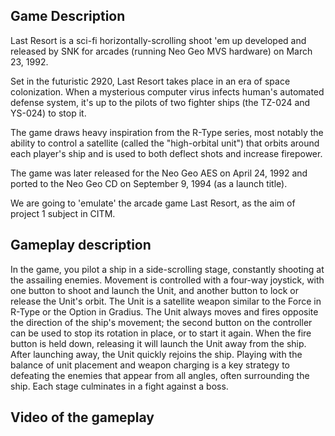 ## Game Description

Last Resort is a sci-fi horizontally-scrolling shoot 'em up developed and released by SNK for arcades (running Neo Geo MVS hardware) on March 23, 1992.

Set in the futuristic 2920, Last Resort takes place in an era of space colonization. When a mysterious computer virus infects human's automated defense system, it's up to the pilots of two fighter ships (the TZ-024 and YS-024) to stop it.

The game draws heavy inspiration from the R-Type series, most notably the ability to control a satellite (called the "high-orbital unit") that orbits around each player's ship and is used to both deflect shots and increase firepower.

The game was later released for the Neo Geo AES on April 24, 1992 and ported to the Neo Geo CD on September 9, 1994 (as a launch title).




We are going to 'emulate' the arcade game Last Resort, as the aim of project 1 subject in CITM.

## Gameplay description

In the game, you pilot a ship in a side-scrolling stage, constantly shooting at the assailing enemies. Movement is controlled with a four-way joystick, with one button to shoot and launch the Unit, and another button to lock or release the Unit's orbit. The Unit is a satellite weapon similar to the Force in R-Type or the Option in Gradius. The Unit always moves and fires opposite the direction of the ship's movement; the second button on the controller can be used to stop its rotation in place, or to start it again. When the fire button is held down, releasing it will launch the Unit away from the ship. After launching away, the Unit quickly rejoins the ship. Playing with the balance of unit placement and weapon charging is a key strategy to defeating the enemies that appear from all angles, often surrounding the ship. Each stage culminates in a fight against a boss.


## Video of the gameplay
